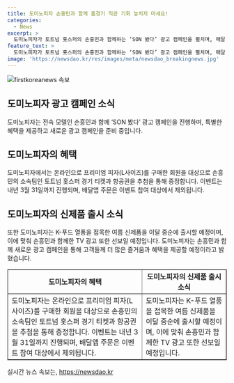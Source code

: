 ```yaml
---
title: 도미노피자 손흥민과 함께 홈경기 직관 기회 놓치지 마세요!
categories:
  - News
excerpt: >
  도미노피자가 토트넘 홋스퍼의 손흥민과 함께하는 ‘SON 봤다’ 광고 캠페인을 펼치며, 매달 1명의 구매자에게 손흥민의 소속팀인 토트넘 홋스퍼의 홈경기 티켓과 항공권을 추첨으로 증정하고 있는데, 배달앱 주문은 이벤트 참여로 적용되지 않는다. 또한, 여름에는 K-푸드 열풍을 반영한 신제품 출시와 함께 손흥민과의 TV 광고 등의 새로운 캠페인을 진행할 예정이다. 해당 기업 관계자는 고객들께 더 많은 재미와 즐거움을 드릴 것이라고 밝혔다.
feature_text: >
  도미노피자가 토트넘 홋스퍼의 손흥민과 함께하는 ‘SON 봤다’ 광고 캠페인을 펼치며, 매달 1명의 구매자에게 손흥민의 소속팀인 토트넘 홋스퍼의 홈경기 티켓과 항공권을 추첨으로 증정하고 있는데, 배달앱 주문은 이벤트 참여로 적용되지 않는다. 또한, 여름에는 K-푸드 열풍을 반영한 신제품 출시와 함께 손흥민과의 TV 광고 등의 새로운 캠페인을 진행할 예정이다. 해당 기업 관계자는 고객들께 더 많은 재미와 즐거움을 드릴 것이라고 밝혔다.
image: 'https://newsdao.kr/res/images/meta/newsdao_breakingnews.jpg'
---
```


<p><img src="https://newsdao.kr/res/images/meta/newsdao_breakingnews.jpg" alt="firstkoreanews 속보" /></p>

<h2 data-ke-size="size26">도미노피자 광고 캠페인 소식</h2>

<p data-ke-size="size16">도미노피자는 전속 모델인 손흥민과 함께 ‘SON 봤다’ 광고 캠페인을 진행하며, 특별한 혜택을 제공하고 새로운 광고 캠페인을 준비 중입니다.</p>

<h2 data-ke-size="size24">도미노피자의 혜택</h2>

<p data-ke-size="size16">도미노피자에서는 온라인으로 프리미엄 피자(L사이즈)를 구매한 회원을 대상으로 손흥민의 소속팀인 토트넘 홋스퍼 경기 티켓과 항공권을 추첨을 통해 증정합니다. 이벤트는 내년 3월 31일까지 진행되며, 배달앱 주문은 이벤트 참여 대상에서 제외됩니다.</p>

<h2 data-ke-size="size24">도미노피자의 신제품 출시 소식</h2>

<p data-ke-size="size16">또한 도미노피자는 K-푸드 열풍을 접목한 여름 신제품을 이달 중순에 출시할 예정이며, 이에 맞춰 손흥민과 함께한 TV 광고 또한 선보일 예정입니다. 도미노피자는 손흥민과 함께 새로운 광고 캠페인을 통해 고객들께 더 많은 즐거움과 혜택을 제공할 예정이라고 밝혔습니다.</p>

<table style="width: 100%;" border="1">
<tbody>
<tr>
<td style="text-align: center; height: 17px;"><b>도미노피자의 혜택</b></td>
<td style="text-align: center; height: 17px;"><b>도미노피자의 신제품 출시 소식</b></td>
</tr>
<tr>
<td>도미노피자는 온라인으로 프리미엄 피자(L사이즈)를 구매한 회원을 대상으로 손흥민의 소속팀인 토트넘 홋스퍼 경기 티켓과 항공권을 추첨을 통해 증정합니다. 이벤트는 내년 3월 31일까지 진행되며, 배달앱 주문은 이벤트 참여 대상에서 제외됩니다.</td>
<td>도미노피자는 K-푸드 열풍을 접목한 여름 신제품을 이달 중순에 출시할 예정이며, 이에 맞춰 손흥민과 함께한 TV 광고 또한 선보일 예정입니다.</td>
</tr>
</tbody>
</table>
실시간 뉴스 속보는, <a href="https://newsdao.kr" rel="dofollow">https://newsdao.kr</a>


